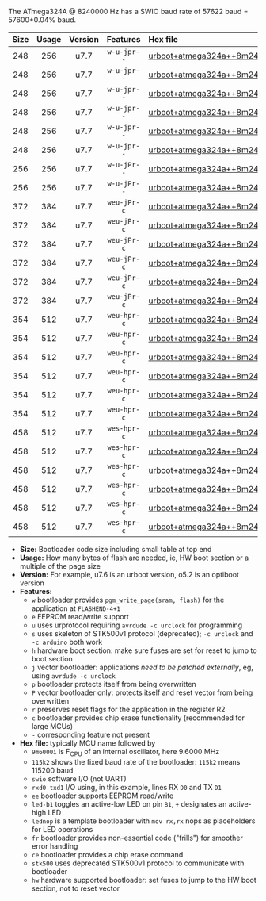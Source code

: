 The ATmega324A @ 8240000 Hz has a SWIO baud rate of 57622 baud = 57600+0.04% baud.

|Size|Usage|Version|Features|Hex file|
|:-:|:-:|:-:|:-:|:--|
|248|256|u7.7|`w-u-jpr--`|[urboot+atmega324a++8m2400i+++57k6_swio_rxd0_txd1_led+b0.hex](https://raw.githubusercontent.com/stefanrueger/urboot.hex/main/mcus/atmega324a/internal_oscillator/fint++8m2400_Hz/br+++57k6_bps/urboot+atmega324a++8m2400i+++57k6_swio_rxd0_txd1_led+b0.hex)|
|248|256|u7.7|`w-u-jpr--`|[urboot+atmega324a++8m2400i+++57k6_swio_rxd0_txd1_led+b7.hex](https://raw.githubusercontent.com/stefanrueger/urboot.hex/main/mcus/atmega324a/internal_oscillator/fint++8m2400_Hz/br+++57k6_bps/urboot+atmega324a++8m2400i+++57k6_swio_rxd0_txd1_led+b7.hex)|
|248|256|u7.7|`w-u-jpr--`|[urboot+atmega324a++8m2400i+++57k6_swio_rxd0_txd1_lednop.hex](https://raw.githubusercontent.com/stefanrueger/urboot.hex/main/mcus/atmega324a/internal_oscillator/fint++8m2400_Hz/br+++57k6_bps/urboot+atmega324a++8m2400i+++57k6_swio_rxd0_txd1_lednop.hex)|
|248|256|u7.7|`w-u-jpr--`|[urboot+atmega324a++8m2400i+++57k6_swio_rxd2_txd3_led+b0.hex](https://raw.githubusercontent.com/stefanrueger/urboot.hex/main/mcus/atmega324a/internal_oscillator/fint++8m2400_Hz/br+++57k6_bps/urboot+atmega324a++8m2400i+++57k6_swio_rxd2_txd3_led+b0.hex)|
|248|256|u7.7|`w-u-jpr--`|[urboot+atmega324a++8m2400i+++57k6_swio_rxd2_txd3_led+b7.hex](https://raw.githubusercontent.com/stefanrueger/urboot.hex/main/mcus/atmega324a/internal_oscillator/fint++8m2400_Hz/br+++57k6_bps/urboot+atmega324a++8m2400i+++57k6_swio_rxd2_txd3_led+b7.hex)|
|248|256|u7.7|`w-u-jpr--`|[urboot+atmega324a++8m2400i+++57k6_swio_rxd2_txd3_lednop.hex](https://raw.githubusercontent.com/stefanrueger/urboot.hex/main/mcus/atmega324a/internal_oscillator/fint++8m2400_Hz/br+++57k6_bps/urboot+atmega324a++8m2400i+++57k6_swio_rxd2_txd3_lednop.hex)|
|256|256|u7.7|`w-u-jPr--`|[urboot+atmega324a++8m2400i+++57k6_swio_rxd0_txd1.hex](https://raw.githubusercontent.com/stefanrueger/urboot.hex/main/mcus/atmega324a/internal_oscillator/fint++8m2400_Hz/br+++57k6_bps/urboot+atmega324a++8m2400i+++57k6_swio_rxd0_txd1.hex)|
|256|256|u7.7|`w-u-jPr--`|[urboot+atmega324a++8m2400i+++57k6_swio_rxd2_txd3.hex](https://raw.githubusercontent.com/stefanrueger/urboot.hex/main/mcus/atmega324a/internal_oscillator/fint++8m2400_Hz/br+++57k6_bps/urboot+atmega324a++8m2400i+++57k6_swio_rxd2_txd3.hex)|
|372|384|u7.7|`weu-jPr-c`|[urboot+atmega324a++8m2400i+++57k6_swio_rxd0_txd1_ee_led+b0_fr_ce.hex](https://raw.githubusercontent.com/stefanrueger/urboot.hex/main/mcus/atmega324a/internal_oscillator/fint++8m2400_Hz/br+++57k6_bps/urboot+atmega324a++8m2400i+++57k6_swio_rxd0_txd1_ee_led+b0_fr_ce.hex)|
|372|384|u7.7|`weu-jPr-c`|[urboot+atmega324a++8m2400i+++57k6_swio_rxd0_txd1_ee_led+b7_fr_ce.hex](https://raw.githubusercontent.com/stefanrueger/urboot.hex/main/mcus/atmega324a/internal_oscillator/fint++8m2400_Hz/br+++57k6_bps/urboot+atmega324a++8m2400i+++57k6_swio_rxd0_txd1_ee_led+b7_fr_ce.hex)|
|372|384|u7.7|`weu-jPr-c`|[urboot+atmega324a++8m2400i+++57k6_swio_rxd0_txd1_ee_lednop_fr_ce.hex](https://raw.githubusercontent.com/stefanrueger/urboot.hex/main/mcus/atmega324a/internal_oscillator/fint++8m2400_Hz/br+++57k6_bps/urboot+atmega324a++8m2400i+++57k6_swio_rxd0_txd1_ee_lednop_fr_ce.hex)|
|372|384|u7.7|`weu-jPr-c`|[urboot+atmega324a++8m2400i+++57k6_swio_rxd2_txd3_ee_led+b0_fr_ce.hex](https://raw.githubusercontent.com/stefanrueger/urboot.hex/main/mcus/atmega324a/internal_oscillator/fint++8m2400_Hz/br+++57k6_bps/urboot+atmega324a++8m2400i+++57k6_swio_rxd2_txd3_ee_led+b0_fr_ce.hex)|
|372|384|u7.7|`weu-jPr-c`|[urboot+atmega324a++8m2400i+++57k6_swio_rxd2_txd3_ee_led+b7_fr_ce.hex](https://raw.githubusercontent.com/stefanrueger/urboot.hex/main/mcus/atmega324a/internal_oscillator/fint++8m2400_Hz/br+++57k6_bps/urboot+atmega324a++8m2400i+++57k6_swio_rxd2_txd3_ee_led+b7_fr_ce.hex)|
|372|384|u7.7|`weu-jPr-c`|[urboot+atmega324a++8m2400i+++57k6_swio_rxd2_txd3_ee_lednop_fr_ce.hex](https://raw.githubusercontent.com/stefanrueger/urboot.hex/main/mcus/atmega324a/internal_oscillator/fint++8m2400_Hz/br+++57k6_bps/urboot+atmega324a++8m2400i+++57k6_swio_rxd2_txd3_ee_lednop_fr_ce.hex)|
|354|512|u7.7|`weu-hpr-c`|[urboot+atmega324a++8m2400i+++57k6_swio_rxd0_txd1_ee_led+b0_fr_ce_hw.hex](https://raw.githubusercontent.com/stefanrueger/urboot.hex/main/mcus/atmega324a/internal_oscillator/fint++8m2400_Hz/br+++57k6_bps/urboot+atmega324a++8m2400i+++57k6_swio_rxd0_txd1_ee_led+b0_fr_ce_hw.hex)|
|354|512|u7.7|`weu-hpr-c`|[urboot+atmega324a++8m2400i+++57k6_swio_rxd0_txd1_ee_led+b7_fr_ce_hw.hex](https://raw.githubusercontent.com/stefanrueger/urboot.hex/main/mcus/atmega324a/internal_oscillator/fint++8m2400_Hz/br+++57k6_bps/urboot+atmega324a++8m2400i+++57k6_swio_rxd0_txd1_ee_led+b7_fr_ce_hw.hex)|
|354|512|u7.7|`weu-hpr-c`|[urboot+atmega324a++8m2400i+++57k6_swio_rxd0_txd1_ee_lednop_fr_ce_hw.hex](https://raw.githubusercontent.com/stefanrueger/urboot.hex/main/mcus/atmega324a/internal_oscillator/fint++8m2400_Hz/br+++57k6_bps/urboot+atmega324a++8m2400i+++57k6_swio_rxd0_txd1_ee_lednop_fr_ce_hw.hex)|
|354|512|u7.7|`weu-hpr-c`|[urboot+atmega324a++8m2400i+++57k6_swio_rxd2_txd3_ee_led+b0_fr_ce_hw.hex](https://raw.githubusercontent.com/stefanrueger/urboot.hex/main/mcus/atmega324a/internal_oscillator/fint++8m2400_Hz/br+++57k6_bps/urboot+atmega324a++8m2400i+++57k6_swio_rxd2_txd3_ee_led+b0_fr_ce_hw.hex)|
|354|512|u7.7|`weu-hpr-c`|[urboot+atmega324a++8m2400i+++57k6_swio_rxd2_txd3_ee_led+b7_fr_ce_hw.hex](https://raw.githubusercontent.com/stefanrueger/urboot.hex/main/mcus/atmega324a/internal_oscillator/fint++8m2400_Hz/br+++57k6_bps/urboot+atmega324a++8m2400i+++57k6_swio_rxd2_txd3_ee_led+b7_fr_ce_hw.hex)|
|354|512|u7.7|`weu-hpr-c`|[urboot+atmega324a++8m2400i+++57k6_swio_rxd2_txd3_ee_lednop_fr_ce_hw.hex](https://raw.githubusercontent.com/stefanrueger/urboot.hex/main/mcus/atmega324a/internal_oscillator/fint++8m2400_Hz/br+++57k6_bps/urboot+atmega324a++8m2400i+++57k6_swio_rxd2_txd3_ee_lednop_fr_ce_hw.hex)|
|458|512|u7.7|`wes-hpr-c`|[urboot+atmega324a++8m2400i+++57k6_swio_rxd0_txd1_ee_led+b0_fr_ce_stk500_hw.hex](https://raw.githubusercontent.com/stefanrueger/urboot.hex/main/mcus/atmega324a/internal_oscillator/fint++8m2400_Hz/br+++57k6_bps/urboot+atmega324a++8m2400i+++57k6_swio_rxd0_txd1_ee_led+b0_fr_ce_stk500_hw.hex)|
|458|512|u7.7|`wes-hpr-c`|[urboot+atmega324a++8m2400i+++57k6_swio_rxd0_txd1_ee_led+b7_fr_ce_stk500_hw.hex](https://raw.githubusercontent.com/stefanrueger/urboot.hex/main/mcus/atmega324a/internal_oscillator/fint++8m2400_Hz/br+++57k6_bps/urboot+atmega324a++8m2400i+++57k6_swio_rxd0_txd1_ee_led+b7_fr_ce_stk500_hw.hex)|
|458|512|u7.7|`wes-hpr-c`|[urboot+atmega324a++8m2400i+++57k6_swio_rxd0_txd1_ee_lednop_fr_ce_stk500_hw.hex](https://raw.githubusercontent.com/stefanrueger/urboot.hex/main/mcus/atmega324a/internal_oscillator/fint++8m2400_Hz/br+++57k6_bps/urboot+atmega324a++8m2400i+++57k6_swio_rxd0_txd1_ee_lednop_fr_ce_stk500_hw.hex)|
|458|512|u7.7|`wes-hpr-c`|[urboot+atmega324a++8m2400i+++57k6_swio_rxd2_txd3_ee_led+b0_fr_ce_stk500_hw.hex](https://raw.githubusercontent.com/stefanrueger/urboot.hex/main/mcus/atmega324a/internal_oscillator/fint++8m2400_Hz/br+++57k6_bps/urboot+atmega324a++8m2400i+++57k6_swio_rxd2_txd3_ee_led+b0_fr_ce_stk500_hw.hex)|
|458|512|u7.7|`wes-hpr-c`|[urboot+atmega324a++8m2400i+++57k6_swio_rxd2_txd3_ee_led+b7_fr_ce_stk500_hw.hex](https://raw.githubusercontent.com/stefanrueger/urboot.hex/main/mcus/atmega324a/internal_oscillator/fint++8m2400_Hz/br+++57k6_bps/urboot+atmega324a++8m2400i+++57k6_swio_rxd2_txd3_ee_led+b7_fr_ce_stk500_hw.hex)|
|458|512|u7.7|`wes-hpr-c`|[urboot+atmega324a++8m2400i+++57k6_swio_rxd2_txd3_ee_lednop_fr_ce_stk500_hw.hex](https://raw.githubusercontent.com/stefanrueger/urboot.hex/main/mcus/atmega324a/internal_oscillator/fint++8m2400_Hz/br+++57k6_bps/urboot+atmega324a++8m2400i+++57k6_swio_rxd2_txd3_ee_lednop_fr_ce_stk500_hw.hex)|

- **Size:** Bootloader code size including small table at top end
- **Usage:** How many bytes of flash are needed, ie, HW boot section or a multiple of the page size
- **Version:** For example, u7.6 is an urboot version, o5.2 is an optiboot version
- **Features:**
  + `w` bootloader provides `pgm_write_page(sram, flash)` for the application at `FLASHEND-4+1`
  + `e` EEPROM read/write support
  + `u` uses urprotocol requiring `avrdude -c urclock` for programming
  + `s` uses skeleton of STK500v1 protocol (deprecated); `-c urclock` and `-c arduino` both work
  + `h` hardware boot section: make sure fuses are set for reset to jump to boot section
  + `j` vector bootloader: applications *need to be patched externally*, eg, using `avrdude -c urclock`
  + `p` bootloader protects itself from being overwritten
  + `P` vector bootloader only: protects itself and reset vector from being overwritten
  + `r` preserves reset flags for the application in the register R2
  + `c` bootloader provides chip erase functionality (recommended for large MCUs)
  + `-` corresponding feature not present
- **Hex file:** typically MCU name followed by
  + `9m6000i` is F<sub>CPU</sub> of an internal oscillator, here 9.6000 MHz
  + `115k2` shows the fixed baud rate of the bootloader: `115k2` means 115200 baud
  + `swio` software I/O (not UART)
  + `rxd0 txd1` I/O using, in this example, lines RX `D0` and TX `D1`
  + `ee` bootloader supports EEPROM read/write
  + `led-b1` toggles an active-low LED on pin `B1`, `+` designates an active-high LED
  + `lednop` is a template bootloader with `mov rx,rx` nops as placeholders for LED operations
  + `fr` bootloader provides non-essential code ("frills") for smoother error handling
  + `ce` bootloader provides a chip erase command
  + `stk500` uses deprecated STK500v1 protocol to communicate with bootloader
  + `hw` hardware supported bootloader: set fuses to jump to the HW boot section, not to reset vector
